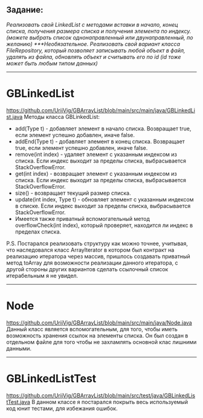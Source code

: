 ﻿## Задание:
_Реализовать свой LinkedList с методами вставки в начало, конец списка, получения размера списка и получения
элемента по индексу. (можете выбрать список однонаправленный или двунаправленный, по желанию)
***Необязательное. Реализовать свой вариант класса FileRepository, который позволяет записывать любой объект в файл, удалять из файла, обновлять объект и считывать его по id (id тоже может быть любым типом данных)_
___
# GBLinkedList
https://github.com/UrijVig/GBArrayList/blob/main/src/main/java/GBLinkedList.java
Методы класса GBLinkedList:
* add(Type t) - добавляет элемент в начало списка. Возвращает true, если элемент успешно добавлен, иначе false.
* addEnd(Type t) - добавляет элемент в конец списка. Возвращает true, если элемент успешно добавлен, иначе false.
* remove(int index) - удаляет элемент с указанным индексом из списка. Если индекс выходит за пределы списка, выбрасывается StackOverflowError.
* get(int index) - возвращает элемент с указанным индексом из списка. Если индекс выходит за пределы списка, выбрасывается StackOverflowError.
* size() - возвращает текущий размер списка.
* update(int index, Type t) - обновляет элемент с указанным индексом в списке. Если индекс выходит за пределы списка, выбрасывается StackOverflowError.
* Имеется также приватный вспомогательный метод overflowCheck(int index), который проверяет, находится ли индекс в пределах списка.


P.S. 
Постарался реализовать структуру как можно точнее, учитывая, что наследовался класс ArrayIterator в котором был контракт 
на реализацию итератора через массив, пришлось создавать приватный метод toArray для возможности реализации данного итератора,
с другой стороны других вариантов сделать ссылочный список итерабельным я не увидел.

___
# Node
https://github.com/UrijVig/GBArrayList/blob/main/src/main/java/Node.java
Данный класс является вспомогательным, для того, чтобы иметь возможность хранения ссылок на элементы списка.
Он был создан в отдельном файле для того чтобы не захламлять основной клас лишними данными.
___
# GBLinkedListTest
https://github.com/UrijVig/GBArrayList/blob/main/src/test/java/GBLinkedListTest.java
В данном классе я постарался покрыть весь используемый код юнит тестами, для избежания ошибок.
